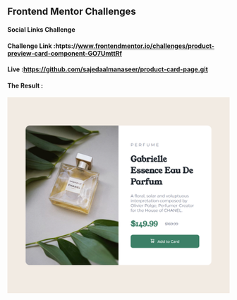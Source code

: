 ## Frontend Mentor Challenges

#### Social Links Challenge

#### Challenge Link :htpts://www.frontendmentor.io/challenges/product-preview-card-component-GO7UmttRf

#### Live :https://github.com/sajedaalmanaseer/product-card-page.git

#### The Result :

![alt text](Product.png)
